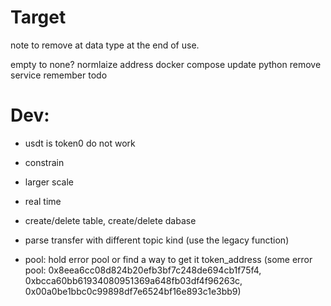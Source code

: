 # Target
note to remove at data type at the end of use.

empty to none?
normlaize address
docker compose
update python
remove service
remember todo
# Dev:
- usdt is token0 do not work
- constrain

- larger scale
- real time
- create/delete table, create/delete dabase
- parse transfer with different topic kind (use the legacy function)
- pool: hold error pool or find a way to get it token_address (some error pool: 0x8eea6cc08d824b20efb3bf7c248de694cb1f75f4, 0xbcca60bb61934080951369a648fb03df4f96263c, 0x00a0be1bbc0c99898df7e6524bf16e893c1e3bb9)